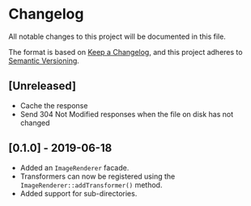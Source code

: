 # Changelog
All notable changes to this project will be documented in this file.

The format is based on [Keep a Changelog](https://keepachangelog.com/en/1.0.0/),
and this project adheres to [Semantic Versioning](https://semver.org/spec/v2.0.0.html).

## [Unreleased]
- Cache the response
- Send 304 Not Modified responses when the file on disk has not changed

## [0.1.0] - 2019-06-18
- Added an `ImageRenderer` facade.
- Transformers can now be registered using the `ImageRenderer::addTransformer()` method.
- Added support for sub-directories.
